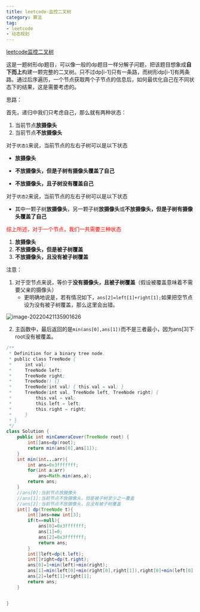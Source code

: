 ```yaml
---
title: leetcode-监控二叉树
category: 算法
tag:
- leetcode
- 动态规划
---
```


[leetcode监控二叉树](https://leetcode-cn.com/problems/binary-tree-cameras/)

这是一题树形dp题目，可以像一般的dp题目一样分解子问题，把该题目想象成**自下而上**构建一颗完整的二叉树。只不过dp[i-1]只有一条路，而树形dp[i-1]有两条路。通过后序遍历，一个节点获取两个子节点的信息后，如何最优化自己在不同状态下的结果，这是需要考虑的。

<!--more-->

思路：

首先，递归中我们只考虑自己，那么就有两种状态：

1. 当前节点**放摄像头**
2. 当前节点**不放摄像头**

对于`状态1`来说，当前节点的左右子树可以是以下状态

- **放摄像头**

- **不放摄像头，但是子树有摄像头覆盖了自己**

- **不放摄像头，且子树没有覆盖自己**

对于`状态2`来说，当前节点的左右子树可以是以下状态

- 其中一颗子树**放摄像头**，另一颗子树**放摄像头**或**不放摄像头，但是子树有摄像头覆盖了自己**



<font color='red'>综上所述，对于一个节点，我们一共需要三种状态</font>

1. **放摄像头**
2. **不放摄像头，但是被子树覆盖**
3. **不放摄像头，且没有被子树覆盖**



注意：

1. 对于空节点来说，等价于**没有摄像头，且被子树覆盖**（假设被覆盖意味着不需要父亲的摄像头）
   - 更明确地说是，若有情况如下，`ans[2]=left[1]+right[1];`如果把空节点设为没有被子树覆盖，那么这里会出错。

![image-20220421135901626](https://yfx-blog-image.oss-cn-hangzhou.aliyuncs.com/img/image-20220421135901626.png)

2. 主函数中，最后返回的是`min(ans[0],ans[1])`而不是三者最小，因为ans[3]下root没有被覆盖。

```java
/**
 * Definition for a binary tree node.
 * public class TreeNode {
 *     int val;
 *     TreeNode left;
 *     TreeNode right;
 *     TreeNode() {}
 *     TreeNode(int val) { this.val = val; }
 *     TreeNode(int val, TreeNode left, TreeNode right) {
 *         this.val = val;
 *         this.left = left;
 *         this.right = right;
 *     }
 * }
 */
class Solution {
    public int minCameraCover(TreeNode root) {
        int[]ans=dp(root);
        return min(ans[0],ans[1]);
    }
    int min(int...arr){
        int ans=0x3fffffff;
        for(int a:arr)
            ans=Math.min(ans,a);
        return ans;
    }
    //ans[0]:当前节点放摄像头
    //ans[1]:当前节点不放摄像头，但是被子树至少之一覆盖
    //ans[2]:当前节点不放摄像头，且没有被子树覆盖
    int[] dp(TreeNode t){
        int[]ans=new int[3];
        if(t==null){
            ans[0]=0x3fffffff;
            ans[1]=0;
            ans[2]=0x3fffffff;
            return ans;
        }
        int[]left=dp(t.left);
        int[]right=dp(t.right);
        ans[0]=1+min(left)+min(right);
        ans[1]=min(left[0]+min(right[0],right[1]),right[0]+min(left[0],left[1]));
        ans[2]=left[1]+right[1];
        return ans;
    }


}
```

